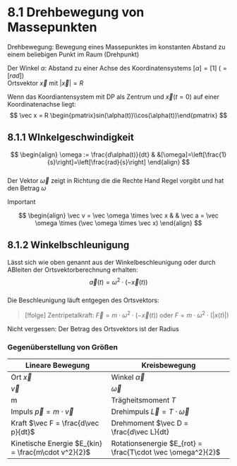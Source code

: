 # 8.1 Drehbewegung von Massepunkten
Drehbewegung: Bewegung eines Massepunktes im konstanten Abstand zu einem beliebigen Punkt im Raum (Drehpunkt)        
        
 Der Winkel $\alpha$: Abstand zu einer Achse des Koordinatensystems $[\alpha] = [1]\ (= [rad])$        
 Ortsvektor $\vec x$ mit $|\vec x|=R$        
         
 Wenn das Koordiantensystem mit DP als Zentrum und $\vec x(t=0)$ auf einer Koordinatenachse liegt:        
 $$        
 \vec x = R \begin{pmatrix}sin(\alpha(t))\\cos(\alpha(t))\end{pmatrix}        
 $$        
## 8.1.1 WInkelgeschwindigkeit        
$$        
\begin{align}        
\omega := \frac{d\alpha(t)}{dt} & &[\omega]=\left[\frac{1}{s}\right]=\left[\frac{rad}{s}\right]        
\end{align}        
$$        
Der Vektor $\vec \omega$ zeigt in Richtung die die Rechte Hand Regel vorgibt und hat den Betrag $\omega$        
        
>[!important]        
>$$        
>\begin{align}        
>\vec v = \vec \omega \times \vec x & & \vec a = \vec \omega \times (\vec \omega \times \vec x)        
>\end{align}        
>$$        
        
## 8.1.2 Winkelbschleunigung        
Lässt sich wie oben genannt aus der Winkelbeschleunigung oder durch ABleiten der Ortsvektorberechnung erhalten:        
$$        
\vec a(t) = \omega^2\cdot(-\vec x(t))        
$$        
Die Beschleunigung läuft entgegen des Ortsvektors:        
>[!folge] Zentripetalkraft: $\vec F = m \cdot \omega^2 \cdot (-\vec x(t))$ oder $F = m\cdot \omega^2 \cdot (|x(t)|)$        
        
Nicht vergessen: Der Betrag des Ortsvektors ist der Radius        
        
### Gegenüberstellung von Größen        
        
| Lineare Bewegung                                    | Kreisbewegung                                               |        
| --------------------------------------------------- | ----------------------------------------------------------- |        
| Ort $\vec x$                                        | Winkel $\vec \alpha$                                        |        
| $\vec v$                                            | $\vec \omega$                                               |        
| m                                                   | Trägheitsmoment $T$                                         |        
| Impuls $\vec p = m \cdot \vec v$                    | Drehimpuls $\vec L = T \cdot \vec \omega$                   |        
| Kraft $\vec F = \frac{d\vec p}{dt}$                 | Drehmoment $\vec D = \frac{d\vec L}{dt}                     |        
| Kinetische Energie $E_{kin} = \frac{m\cdot v^2}{2}$ | Rotationsenergie $E_{rot} = \frac{T\cdot \vec \omega^2}{2}$ |        
        
        
